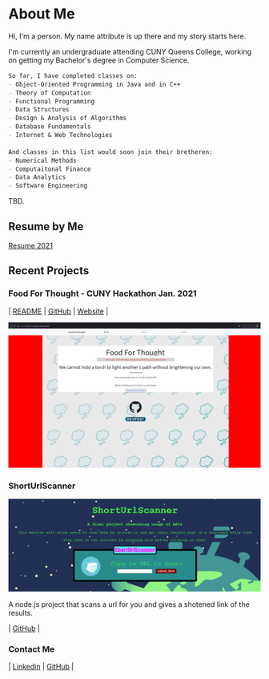 # About Me

Hi, I'm a person. My name attribute is up there and my story starts here. 

I'm currently an undergraduate attending CUNY Queens College, 
working on getting my Bachelor's degree in Computer Science.

```markdown
So far, I have completed classes on: 
- Object-Oriented Programming in Java and in C++
- Theory of Computation
- Functional Programming
- Data Structures 
- Design & Analysis of Algorithms 
- Database Fundamentals
- Internet & Web Technologies

And classes in this list would soon join their bretheren:
- Numerical Methods
- Computaitonal Finance
- Data Analytics
- Software Engineering
```

TBD.
## Resume by Me 

[Resume 2021](resume/Cai_Resume_2021.pdf)

## Recent Projects  

### Food For Thought - CUNY Hackathon Jan. 2021  

| [README](https://github.com/Slaeh/FoodForThought#readme)  | [GitHub](https://github.com/Slaeh/FoodForThought)  | [Website](https://food-for-thought-psi.vercel.app/) |  
 
![foodforthought](images/foodforthought.png)  


### ShortUrlScanner  
![ShortUrlScanner](images/shorturlscanner.png) 
 
A node.js project that scans a url for you and gives a shotened link of the results.  

| [GitHub](https://github.com/michael0419/ShortUrlScanner) |

### Contact Me  

| [Linkedin](https://www.linkedin.com/in/michael-cai-a6515921b/)  | [GitHub](https://github.com/michael0419) |  

